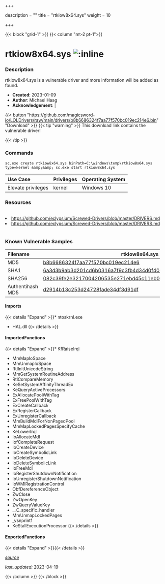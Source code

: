 +++

description = ""
title = "rtkiow8x64.sys"
weight = 10

+++


{{< block "grid-1" >}}
{{< column "mt-2 pt-1">}}


# rtkiow8x64.sys ![:inline](/images/twitter_verified.png) 


### Description

rtkiow8x64.sys is a vulnerable driver and more information will be added as found.

- **Created**: 2023-01-09
- **Author**: Michael Haag
- **Acknowledgement**:  | [](https://twitter.com/)

{{< button "https://github.com/magicsword-io/LOLDrivers/raw/main/drivers/b8b6686324f7aa77f570bc019ec214e6.bin" "Download" >}}
{{< tip "warning" >}}
This download link contains the vulnerable driver!

{{< /tip >}}

### Commands

```
sc.exe create rtkiow8x64.sys binPath=C:\windows\temp\rtkiow8x64.sys type=kernel &amp;&amp; sc.exe start rtkiow8x64.sys
```

| Use Case | Privileges | Operating System | 
|:---- | ---- | ---- |
| Elevate privileges | kernel | Windows 10 |

### Resources
<br>
<li><a href=" https://github.com/eclypsium/Screwed-Drivers/blob/master/DRIVERS.md"> https://github.com/eclypsium/Screwed-Drivers/blob/master/DRIVERS.md</a></li>
<li><a href="https://github.com/eclypsium/Screwed-Drivers/blob/master/DRIVERS.md">https://github.com/eclypsium/Screwed-Drivers/blob/master/DRIVERS.md</a></li>
<br>

### Known Vulnerable Samples

| Filename | rtkiow8x64.sys |
|:---- | ---- | 
| MD5 | <a href="https://www.virustotal.com/gui/file/b8b6686324f7aa77f570bc019ec214e6">b8b6686324f7aa77f570bc019ec214e6</a> |
| SHA1 | <a href="https://www.virustotal.com/gui/file/6a3d3b9ab3d201cd6b0316a7f9c3fb4d34d0f403">6a3d3b9ab3d201cd6b0316a7f9c3fb4d34d0f403</a> |
| SHA256 | <a href="https://www.virustotal.com/gui/file/082c39fe2e3217004206535e271ebd45c11eb072efde4cc9885b25ba5c39f91d">082c39fe2e3217004206535e271ebd45c11eb072efde4cc9885b25ba5c39f91d</a> |
| Authentihash MD5 | <a href="https://www.virustotal.com/gui/search/authentihash%253Ad2914b13c253d24728fade34df3d91df">d2914b13c253d24728fade34df3d91df</a> || Authentihash SHA1 | <a href="https://www.virustotal.com/gui/search/authentihash%253Afa7fbb04748088557085ef3060b5fdb65a7b6b10">fa7fbb04748088557085ef3060b5fdb65a7b6b10</a> || Authentihash SHA256 | <a href="https://www.virustotal.com/gui/search/authentihash%253Aed68f30f8246730c2b57495ed1db1480350d879b01d070999d35f38630865f5c">ed68f30f8246730c2b57495ed1db1480350d879b01d070999d35f38630865f5c</a> || Signature | Realtek Semiconductor Corp., DigiCert EV Code Signing CA, DigiCert   || Company | Realtek                                             || Description | Realtek IO Driver || Product | Realtek IO Driver                       || OriginalFilename | rtkiow8x64.sys  |
#### Imports
{{< details "Expand" >}}* ntoskrnl.exe
* HAL.dll
{{< /details >}}
#### ImportedFunctions
{{< details "Expand" >}}* KfRaiseIrql
* MmMapIoSpace
* MmUnmapIoSpace
* RtlInitUnicodeString
* MmGetSystemRoutineAddress
* RtlCompareMemory
* KeSetSystemAffinityThreadEx
* KeQueryActiveProcessors
* ExAllocatePoolWithTag
* ExFreePoolWithTag
* ExCreateCallback
* ExRegisterCallback
* ExUnregisterCallback
* MmBuildMdlForNonPagedPool
* MmMapLockedPagesSpecifyCache
* KeLowerIrql
* IoAllocateMdl
* IofCompleteRequest
* IoCreateDevice
* IoCreateSymbolicLink
* IoDeleteDevice
* IoDeleteSymbolicLink
* IoFreeMdl
* IoRegisterShutdownNotification
* IoUnregisterShutdownNotification
* IoWMIRegistrationControl
* ObfDereferenceObject
* ZwClose
* ZwOpenKey
* ZwQueryValueKey
* __C_specific_handler
* MmUnmapLockedPages
* _vsnprintf
* KeStallExecutionProcessor
{{< /details >}}
#### ExportedFunctions
{{< details "Expand" >}}{{< /details >}}



[*source*](https://github.com/magicsword-io/LOLDrivers/tree/main/yaml/rtkiow8x64.yaml)

*last_updated:* 2023-04-19








{{< /column >}}
{{< /block >}}
